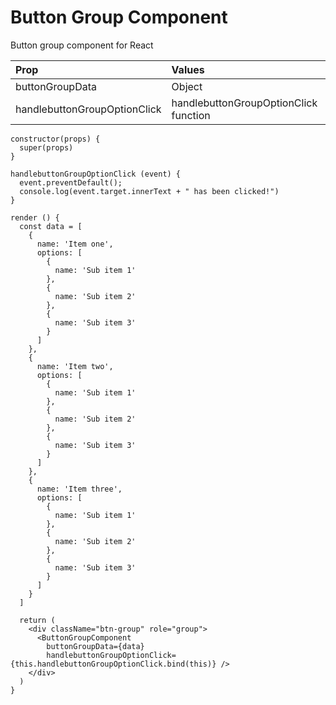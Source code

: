 
# Button Group Component

Button group component for React

| Prop                         | Values                                |
| :--------------------------- | :------------------------------------ |
| buttonGroupData              | Object                                |
| handlebuttonGroupOptionClick | handlebuttonGroupOptionClick function |

```
constructor(props) {
  super(props)
}

handlebuttonGroupOptionClick (event) {
  event.preventDefault();
  console.log(event.target.innerText + " has been clicked!")
}

render () {
  const data = [
    {
      name: 'Item one',
      options: [
        {
          name: 'Sub item 1'
        },
        {
          name: 'Sub item 2'
        },
        {
          name: 'Sub item 3'
        }
      ]
    },
    {
      name: 'Item two',
      options: [
        {
          name: 'Sub item 1'
        },
        {
          name: 'Sub item 2'
        },
        {
          name: 'Sub item 3'
        }
      ]
    },
    {
      name: 'Item three',
      options: [
        {
          name: 'Sub item 1'
        },
        {
          name: 'Sub item 2'
        },
        {
          name: 'Sub item 3'
        }
      ]
    }
  ]

  return (
    <div className="btn-group" role="group">
      <ButtonGroupComponent
        buttonGroupData={data}
        handlebuttonGroupOptionClick={this.handlebuttonGroupOptionClick.bind(this)} />
    </div>
  )
}
```